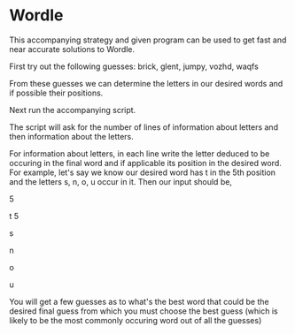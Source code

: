 # Wordle
This accompanying strategy and given program can be used to get fast and near accurate solutions to Wordle. 

First try out the following guesses: brick, glent, jumpy, vozhd, waqfs

From these guesses we can determine the letters in our desired words and if possible their positions.

Next run the accompanying script. 

The script will ask for the number of lines of information about letters and then information about the letters.

For information about letters, in each line write the letter deduced to be occuring in the final word and if applicable its position in the desired word. For example, let's say we know our desired word has t in the 5th position and the letters s, n, o, u occur in it. Then our input should be,

5

t 5

s

n

o

u

You will get a few guesses as to what's the best word that could be the desired final guess from which you must choose the best guess (which is likely to be the most commonly occuring word out of all the guesses)
